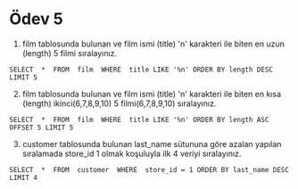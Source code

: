 # Ödev 5

1. film tablosunda bulunan ve film ismi (title) 'n' karakteri ile biten en uzun (length) 5 filmi sıralayınız.

`SELECT 
	* 
FROM 
	film 
WHERE 
	title LIKE '%n'
ORDER BY length DESC
LIMIT 5`

2. film tablosunda bulunan ve film ismi (title) 'n' karakteri ile biten en kısa (length) ikinci(6,7,8,9,10) 5 filmi(6,7,8,9,10) sıralayınız.

`SELECT 
	* 
FROM 
	film 
WHERE 
	title LIKE '%n'
ORDER BY length ASC
OFFSET 5
LIMIT 5`

3. customer tablosunda bulunan last_name sütununa göre azalan yapılan sıralamada store_id 1 olmak koşuluyla ilk 4 veriyi sıralayınız.

`SELECT 
	* 
FROM 
	customer 
WHERE 
	store_id = 1
ORDER BY last_name DESC
LIMIT 4`